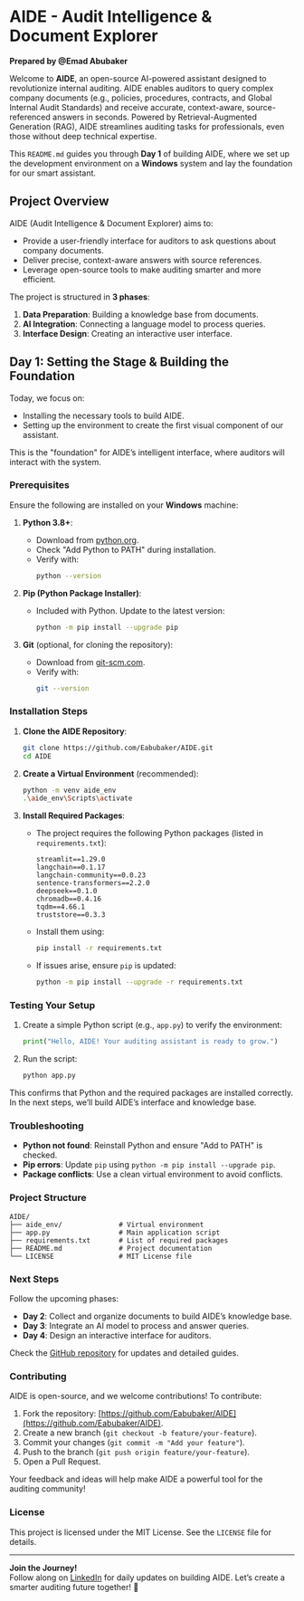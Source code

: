 # AIDE - Audit Intelligence & Document Explorer

**Prepared by @Emad Abubaker**

Welcome to **AIDE**, an open-source AI-powered assistant designed to revolutionize internal auditing. AIDE enables auditors to query complex company documents (e.g., policies, procedures, contracts, and Global Internal Audit Standards) and receive accurate, context-aware, source-referenced answers in seconds. Powered by Retrieval-Augmented Generation (RAG), AIDE streamlines auditing tasks for professionals, even those without deep technical expertise.

This `README.md` guides you through **Day 1** of building AIDE, where we set up the development environment on a **Windows** system and lay the foundation for our smart assistant.

## Project Overview

AIDE (Audit Intelligence & Document Explorer) aims to:
- Provide a user-friendly interface for auditors to ask questions about company documents.
- Deliver precise, context-aware answers with source references.
- Leverage open-source tools to make auditing smarter and more efficient.

The project is structured in **3 phases**:
1. **Data Preparation**: Building a knowledge base from documents.
2. **AI Integration**: Connecting a language model to process queries.
3. **Interface Design**: Creating an interactive user interface.

## Day 1: Setting the Stage & Building the Foundation

Today, we focus on:
- Installing the necessary tools to build AIDE.
- Setting up the environment to create the first visual component of our assistant.

This is the "foundation" for AIDE’s intelligent interface, where auditors will interact with the system.

### Prerequisites

Ensure the following are installed on your **Windows** machine:

1. **Python 3.8+**:
   - Download from [python.org](https://www.python.org/downloads/).
   - Check "Add Python to PATH" during installation.
   - Verify with:
     ```bash
     python --version
     ```

2. **Pip (Python Package Installer)**:
   - Included with Python. Update to the latest version:
     ```bash
     python -m pip install --upgrade pip
     ```

3. **Git** (optional, for cloning the repository):
   - Download from [git-scm.com](https://git-scm.com/downloads).
   - Verify with:
     ```bash
     git --version
     ```

### Installation Steps

1. **Clone the AIDE Repository**:
   ```bash
   git clone https://github.com/Eabubaker/AIDE.git
   cd AIDE
   ```

2. **Create a Virtual Environment** (recommended):
   ```bash
   python -m venv aide_env
   .\aide_env\Scripts\activate
   ```

3. **Install Required Packages**:
   - The project requires the following Python packages (listed in `requirements.txt`):
     ```
     streamlit==1.29.0
     langchain==0.1.17
     langchain-community==0.0.23
     sentence-transformers==2.2.0
     deepseek==0.1.0
     chromadb==0.4.16
     tqdm==4.66.1
     truststore==0.3.3
     ```
   - Install them using:
     ```bash
     pip install -r requirements.txt
     ```

   - If issues arise, ensure `pip` is updated:
     ```bash
     python -m pip install --upgrade -r requirements.txt
     ```

### Testing Your Setup

1. Create a simple Python script (e.g., `app.py`) to verify the environment:
   ```python
   print("Hello, AIDE! Your auditing assistant is ready to grow.")
   ```

2. Run the script:
   ```bash
   python app.py
   ```

This confirms that Python and the required packages are installed correctly. In the next steps, we’ll build AIDE’s interface and knowledge base.

### Troubleshooting

- **Python not found**: Reinstall Python and ensure "Add to PATH" is checked.
- **Pip errors**: Update `pip` using `python -m pip install --upgrade pip`.
- **Package conflicts**: Use a clean virtual environment to avoid conflicts.

### Project Structure

```
AIDE/
├── aide_env/              # Virtual environment
├── app.py                 # Main application script
├── requirements.txt       # List of required packages
├── README.md              # Project documentation
└── LICENSE                # MIT License file
```

### Next Steps

Follow the upcoming phases:
- **Day 2**: Collect and organize documents to build AIDE’s knowledge base.
- **Day 3**: Integrate an AI model to process and answer queries.
- **Day 4**: Design an interactive interface for auditors.

Check the [GitHub repository](https://github.com/Eabubaker/AIDE) for updates and detailed guides.

### Contributing

AIDE is open-source, and we welcome contributions! To contribute:
1. Fork the repository: [https://github.com/Eabubaker/AIDE](https://github.com/Eabubaker/AIDE).
2. Create a new branch (`git checkout -b feature/your-feature`).
3. Commit your changes (`git commit -m "Add your feature"`).
4. Push to the branch (`git push origin feature/your-feature`).
5. Open a Pull Request.

Your feedback and ideas will help make AIDE a powerful tool for the auditing community!

### License

This project is licensed under the MIT License. See the `LICENSE` file for details.

---

**Join the Journey!**  
Follow along on [LinkedIn](www.linkedin.com/in/eabubaker) for daily updates on building AIDE. Let’s create a smarter auditing future together! 🚀
